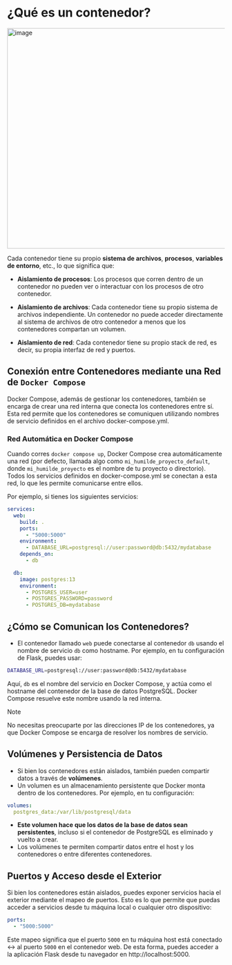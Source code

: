 
# ¿Qué es un contenedor?

<img width="511" alt="image" src="https://github.com/user-attachments/assets/f61d2b52-3bcc-4a11-9a43-ed3ed7f4b2bf">



Cada contenedor tiene su propio __sistema de archivos__, __procesos__, __variables de entorno__, etc., lo que significa que:

- __Aislamiento de procesos__: Los procesos que corren dentro de un contenedor no pueden ver o interactuar con los procesos de otro contenedor.
  
- __Aislamiento de archivos__: Cada contenedor tiene su propio sistema de archivos independiente. Un contenedor no puede acceder directamente al sistema de archivos de otro contenedor a menos que los contenedores compartan un volumen.
  
- __Aislamiento de red__: Cada contenedor tiene su propio stack de red, es decir, su propia interfaz de red y puertos.


## Conexión entre Contenedores mediante una Red de `Docker Compose`

Docker Compose, además de gestionar los contenedores, también se encarga de crear una red interna que conecta los contenedores entre sí. Esta red permite que los contenedores se comuniquen utilizando nombres de servicio definidos en el archivo docker-compose.yml.

### Red Automática en Docker Compose

Cuando corres `docker compose up`, Docker Compose crea automáticamente una red (por defecto, llamada algo como `mi_humilde_proyecto_default`, donde `mi_humilde_proyecto` es el nombre de tu proyecto o directorio). Todos los servicios definidos en docker-compose.yml se conectan a esta red, lo que les permite comunicarse entre ellos.


Por ejemplo, si tienes los siguientes servicios:

```yml
services:
  web:
    build: .
    ports:
      - "5000:5000"
    environment:
      - DATABASE_URL=postgresql://user:password@db:5432/mydatabase
    depends_on:
      - db

  db:
    image: postgres:13
    environment:
      - POSTGRES_USER=user
      - POSTGRES_PASSWORD=password
      - POSTGRES_DB=mydatabase
```

## ¿Cómo se Comunican los Contenedores?

- El contenedor llamado `web` puede conectarse al contenedor `db` usando el nombre de servicio `db` como hostname. Por ejemplo, en tu configuración de Flask, puedes usar:

```sh
DATABASE_URL=postgresql://user:password@db:5432/mydatabase
```

Aquí, `db` es el nombre del servicio en Docker Compose, y actúa como el hostname del contenedor de la base de datos PostgreSQL. Docker Compose resuelve este nombre usando la red interna.

> [!NOTE] 
> No necesitas preocuparte por las direcciones IP de los contenedores, ya que Docker Compose se encarga de resolver los nombres de servicio.

## Volúmenes y Persistencia de Datos

- Si bien los contenedores están aislados, también pueden compartir datos a través de __volúmenes__. 
- Un volumen es un almacenamiento persistente que Docker monta dentro de los contenedores. Por ejemplo, en tu configuración:

```yml
volumes:
  postgres_data:/var/lib/postgresql/data
```

- __Este volumen hace que los datos de la base de datos sean persistentes__, incluso si el contenedor de PostgreSQL es eliminado y vuelto a crear. 
- Los volúmenes te permiten compartir datos entre el host y los contenedores o entre diferentes contenedores.

## Puertos y Acceso desde el Exterior

Si bien los contenedores están aislados, puedes exponer servicios hacia el exterior mediante el mapeo de puertos. Esto es lo que permite que puedas acceder a servicios desde tu máquina local o cualquier otro dispositivo:

```yml
ports:
  - "5000:5000"
```

Este mapeo significa que el puerto `5000` en tu máquina host está conectado ↔️ al puerto `5000` en el contenedor web. De esta forma, puedes acceder a la aplicación Flask desde tu navegador en http://localhost:5000.
